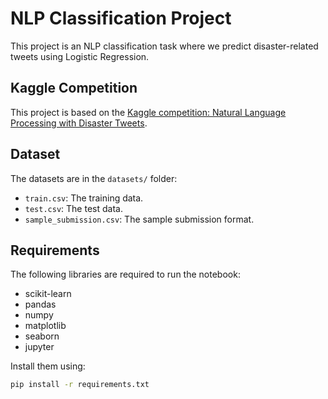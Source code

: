 # NLP Classification Project

This project is an NLP classification task where we predict disaster-related tweets using Logistic Regression.

## Kaggle Competition

This project is based on the [Kaggle competition: Natural Language Processing with Disaster Tweets](https://www.kaggle.com/competitions/nlp-getting-started/overview).

## Dataset

The datasets are in the `datasets/` folder:
- `train.csv`: The training data.
- `test.csv`: The test data.
- `sample_submission.csv`: The sample submission format.

## Requirements

The following libraries are required to run the notebook:
- scikit-learn
- pandas
- numpy
- matplotlib
- seaborn
- jupyter

Install them using:

```bash
pip install -r requirements.txt
